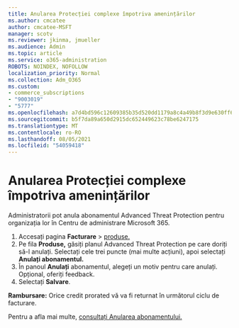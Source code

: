 ```yaml
---
title: Anularea Protecției complexe împotriva amenințărilor
ms.author: cmcatee
author: cmcatee-MSFT
manager: scotv
ms.reviewer: jkinma, jmueller
ms.audience: Admin
ms.topic: article
ms.service: o365-administration
ROBOTS: NOINDEX, NOFOLLOW
localization_priority: Normal
ms.collection: Adm_O365
ms.custom:
- commerce_subscriptions
- "9003019"
- "5777"
ms.openlocfilehash: a7d4bd596c12609385b35d520dd1179a8c4a49b8f3d9e630ff6c3cf1acaae761
ms.sourcegitcommit: b5f7da89a650d2915dc652449623c78be6247175
ms.translationtype: MT
ms.contentlocale: ro-RO
ms.lasthandoff: 08/05/2021
ms.locfileid: "54059418"
---
```

# <a name="cancel-advanced-threat-protection"></a>Anularea Protecției complexe împotriva amenințărilor

Administratorii pot anula abonamentul Advanced Threat Protection pentru organizația lor în Centru de administrare Microsoft 365.

1. Accesați pagina **Facturare**  >  [produse.](https://go.microsoft.com/fwlink/p/?linkid=842054)
2. Pe fila **Produse,** găsiți planul Advanced Threat Protection pe care doriți să-l anulați. Selectați cele trei puncte (mai multe acțiuni), apoi selectați **Anulați abonamentul.**
3. În panoul **Anulați** abonamentul, alegeți un motiv pentru care anulați. Opțional, oferiți feedback.
4. Selectați **Salvare**.

**Rambursare:** Orice credit prorated vă va fi returnat în următorul ciclu de facturare.

Pentru a afla mai multe, [consultați Anularea abonamentului.](/microsoft-365/commerce/subscriptions/cancel-your-subscription)